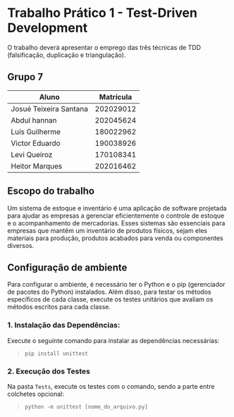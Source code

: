 # Trabalho Prático 1 - Test-Driven Development

O trabalho deverá apresentar o emprego das três técnicas de TDD (falsificação, duplicação e triangulação).

## Grupo 7

| Aluno                  | Matrícula |
| ---------------------- | --------- |
| Josué Teixeira Santana | 202029012 |
| Abdul hannan           | 202045624 |
| Luís Guilherme         | 180022962 |
| Victor Eduardo         | 190038926 |
| Levi Queiroz           | 170108341 |
| Heitor Marques         | 202016462 |

## Escopo do trabalho

Um sistema de estoque e inventário é uma aplicação de software projetada para ajudar as empresas a gerenciar eficientemente o controle de estoque e o acompanhamento de mercadorias. Esses sistemas são essenciais para empresas que mantêm um inventário de produtos físicos, sejam eles materiais para produção, produtos acabados para venda ou componentes diversos.

## Configuração de ambiente

Para configurar o ambiente, é necessário ter o Python e o pip (gerenciador de pacotes do Python) instalados. Além disso, para testar os métodos específicos de cada classe, execute os testes unitários que avaliam os métodos escritos para cada classe.

### 1. Instalação das Dependências:
Execute o seguinte comando para instalar as dependências necessárias:

> `pip install unittest`

### 2. Execução dos Testes
Na pasta `Tests`, execute os testes com o comando, sendo a parte entre colchetes opcional:

> `python -m unittest [nome_do_arquivo.py]`
